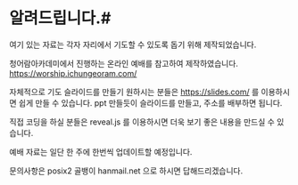 # 알려드립니다.# 

여기 있는 자료는 각자 자리에서 기도할 수 있도록 돕기 위해 제작되었습니다.

청어람아카데미에서 진행하는 온라인 예배를 참고하여 제작하였습니다. 
https://worship.ichungeoram.com/

자체적으로 기도 슬라이드를 만들기 원하시는 분들은
https://slides.com/
를 이용하시면 쉽게 만들 수 있습니다. ppt 만들듯이 슬라이드를 만들고, 주소를 배부하면 됩니다.

직접 코딩을 하실 분들은 
reveal.js 를 이용하시면 더욱 보기 좋은 내용을 만드실 수 있습니다.

예배 자료는 일단 한 주에 한번씩 업데이트할 예정입니다.

문의사항은 posix2 골뱅이 hanmail.net 으로 하시면 답해드리겠습니다. 



